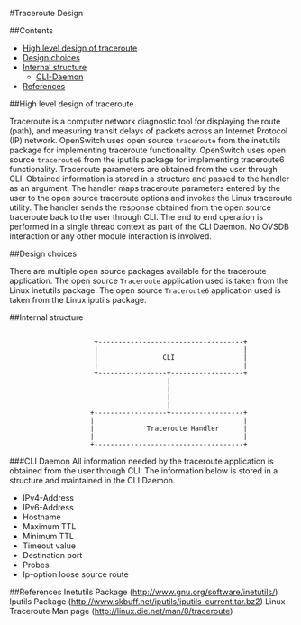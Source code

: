 #Traceroute Design

##Contents
   - [High level design of traceroute](#high-level-design-of-traceroute)
   - [Design choices](#design-choices)
   - [Internal structure](#internal-structure)
       - [CLI-Daemon](#cli-daemon)
   - [References](#references)

##High level design of traceroute

Traceroute is a computer network diagnostic tool for displaying the route (path), and measuring transit delays of packets
across an Internet Protocol (IP) network.
OpenSwitch uses open source `traceroute` from the inetutils package for implementing traceroute functionality.
OpenSwitch uses open source `traceroute6` from the iputils package for implementing traceroute6 functionality.
Traceroute parameters are obtained from the user through CLI.
Obtained information is stored in a structure and passed to the handler as an argument.
The handler maps traceroute parameters entered by the user to the open source traceroute options and invokes the Linux traceroute utility.
The handler sends the response obtained from the open source traceroute back to the user through CLI.
The end to end operation is performed in a single thread context as part of the CLI Daemon.
No OVSDB interaction or any other module interaction is involved.

##Design choices

There are multiple open source packages available for the traceroute application.
The open source `Traceroute` application used is taken from the Linux inetutils package.
The open source `Traceroute6` application used is taken from the Linux iputils package.

##Internal structure

```

                     +------------------------------------+
                     |                                    |
                     |                CLI                 |
                     |                                    |
                     +-----------------+------------------+
                                       |
                                       |
                                       |
                                       |
                    +------------------+------------------+
                    |                                     |
                    |             Traceroute Handler      |
                    |                                     |
                    +-------------------------------------+

```

###CLI Daemon
All information needed by the traceroute application is obtained from the user through CLI.
The information below is stored in a structure and maintained in the CLI Daemon.

* IPv4-Address
* IPv6-Address
* Hostname
* Maximum TTL
* Minimum TTL
* Timeout value
* Destination port
* Probes
* Ip-option loose source route



##References
Inetutils Package (http://www.gnu.org/software/inetutils/)
Iputils Package   (http://www.skbuff.net/iputils/iputils-current.tar.bz2)
Linux Traceroute Man page (http://linux.die.net/man/8/traceroute)
